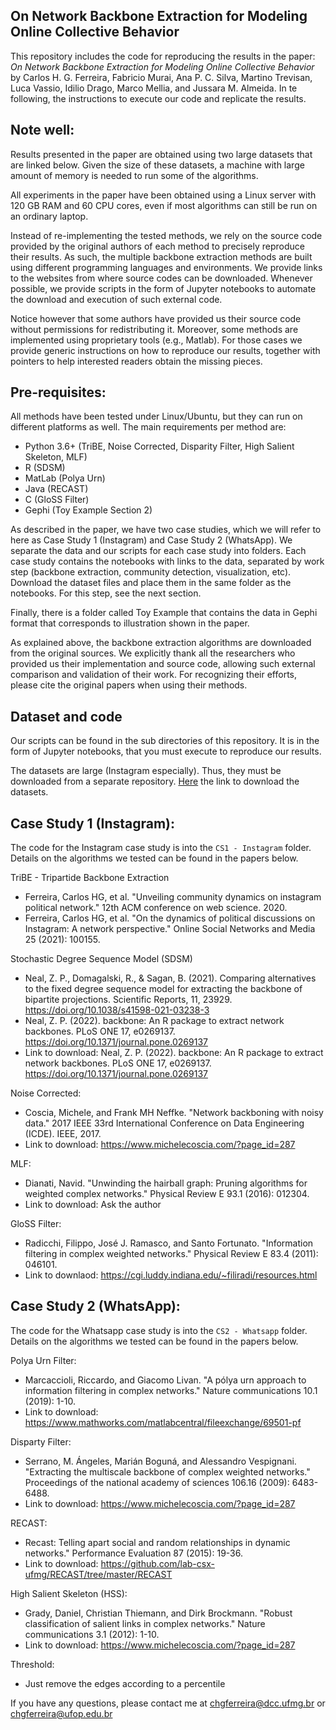 ## On Network Backbone Extraction for Modeling Online Collective Behavior

This repository includes the code for reproducing the results in the paper: *On Network Backbone Extraction for Modeling Online Collective Behavior* by Carlos H. G. Ferreira, Fabricio Murai, Ana P. C. Silva, Martino Trevisan, Luca Vassio, Idilio Drago, Marco Mellia, and Jussara M. Almeida. In te following, the instructions to execute our code and replicate the results.

## Note well: 

Results presented in the paper are obtained using two large datasets that are linked below. Given the size of these datasets, a machine with large amount of memory is needed to run some of the algorithms. 

All experiments in the paper have been obtained using a Linux server with 120 GB RAM and 60 CPU cores, even if most algorithms can still be run on an ordinary laptop. 

Instead of re-implementing the tested methods, we rely on the source code provided by the original authors of each method to precisely reproduce their results. As such, the multiple backbone extraction methods are built using different programming languages and environments. We provide links to the websites from where source codes can be downloaded. Whenever possible, we provide scripts in the form of Jupyter notebooks to automate the download and execution of such external code. 

Notice however that some authors have provided us their source code without permissions for redistributing it. Moreover, some methods are implemented using proprietary tools (e.g., Matlab). For those cases we provide generic instructions on how to reproduce our results, together with pointers to help interested readers obtain the missing pieces.

## Pre-requisites:

All methods have been tested under Linux/Ubuntu, but they can run on different platforms as well. The main requirements per method are:

  - Python 3.6+ (TriBE, Noise Corrected, Disparity Filter, High Salient Skeleton, MLF)
  - R (SDSM)
  - MatLab (Polya Urn)
  - Java (RECAST)
  - C (GloSS Filter)
  - Gephi (Toy Example Section 2)

As described in the paper, we have two case studies, which we will refer to here as Case Study 1 (Instagram) and Case Study 2 (WhatsApp). We separate the data and our scripts for each case study into folders. Each case study contains the notebooks with links to the data, separated by work step (backbone extraction, community detection, visualization, etc). Download the dataset files and place them in the same folder as the notebooks. For this step, see the next section.

Finally, there is a folder called Toy Example that contains the data in Gephi format that corresponds to illustration shown in the paper.

As explained above, the backbone extraction algorithms are downloaded from the original sources. We explicitly thank all the researchers who provided us their implementation and source code, allowing such external comparison and validation of their work. For recognizing their efforts, please cite the original papers when using their methods.

## Dataset and code

Our scripts can be found in the sub directories of this repository.
It is in the form of Jupyter notebooks, that you must execute to reproduce our results.

The datasets are large (Instagram especially). Thus, they must be downloaded from a separate repository.
[Here](https://mplanestore.polito.it:5001/sharing/8MfeM2iWw) the link to download the datasets.

## Case Study 1 (Instagram):

The code for the Instagram case study is into the `CS1 - Instagram` folder. Details on the algorithms we tested can be found in the papers below.


TriBE - Tripartide Backbone Extraction
  - Ferreira, Carlos HG, et al. "Unveiling community dynamics on      instagram political network." 12th ACM conference on web science. 2020.
  - Ferreira, Carlos HG, et al. "On the dynamics of political discussions on Instagram: A network perspective." Online Social Networks and Media 25 (2021): 100155.

Stochastic Degree Sequence Model (SDSM)
  - Neal, Z. P., Domagalski, R., & Sagan, B. (2021). Comparing alternatives to the fixed degree sequence model for extracting the backbone of bipartite projections.  Scientific Reports, 11, 23929. https://doi.org/10.1038/s41598-021-03238-3
  - Neal, Z. P. (2022). backbone: An R package to extract network backbones. PLoS ONE 17, e0269137. https://doi.org/10.1371/journal.pone.0269137
  - Link to download: Neal, Z. P. (2022). backbone: An R package to extract network backbones. PLoS ONE 17, e0269137. https://doi.org/10.1371/journal.pone.0269137

Noise Corrected:
  - Coscia, Michele, and Frank MH Neffke. "Network backboning with noisy data." 2017 IEEE 33rd International Conference on Data Engineering (ICDE). IEEE, 2017.
  - Link to download: https://www.michelecoscia.com/?page_id=287 

MLF:  
  - Dianati, Navid. "Unwinding the hairball graph: Pruning algorithms for weighted complex networks." Physical Review E 93.1 (2016): 012304.
  - Link to download: Ask the author

GloSS Filter: 
  - Radicchi, Filippo, José J. Ramasco, and Santo Fortunato. "Information filtering in complex weighted networks." Physical Review E 83.4 (2011): 046101.
  - Link to downlaod: https://cgi.luddy.indiana.edu/~filiradi/resources.html

## Case Study 2 (WhatsApp):

The code for the Whatsapp case study is into the `CS2 - Whatsapp` folder.
Details on the algorithms we tested can be found in the papers below.

Polya Urn Filter:
  - Marcaccioli, Riccardo, and Giacomo Livan. "A pólya urn approach to information filtering in complex networks." Nature communications 10.1 (2019): 1-10.
  - Link to download: https://www.mathworks.com/matlabcentral/fileexchange/69501-pf

Disparty Filter:
  - Serrano, M. Ángeles, Marián Boguná, and Alessandro Vespignani. "Extracting the multiscale backbone of complex weighted networks." Proceedings of the national academy of sciences 106.16 (2009): 6483-6488.
  - Link to download: https://www.michelecoscia.com/?page_id=287

RECAST:
  - Recast: Telling apart social and random relationships in dynamic networks." Performance Evaluation 87 (2015): 19-36.
  - Link to download: https://github.com/lab-csx-ufmg/RECAST/tree/master/RECAST

High Salient Skeleton (HSS):
  - Grady, Daniel, Christian Thiemann, and Dirk Brockmann. "Robust classification of salient links in complex networks." Nature communications 3.1 (2012): 1-10.
  - Link to download: https://www.michelecoscia.com/?page_id=287

Threshold: 
  - Just remove the edges according to a percentile

If you have any questions, please contact me at chgferreira@dcc.ufmg.br or chgferreira@ufop.edu.br
